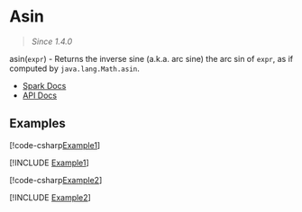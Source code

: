 ﻿# Asin

> _Since 1.4.0_

asin(`expr`) - Returns the inverse sine (a.k.a. arc sine) the arc sin of `expr`,
as if computed by `java.lang.Math.asin`.

* [Spark Docs](https://spark.apache.org/docs/3.2.2/api/sql/index.html#asin)
* [API Docs](xref:TypedSpark.NET.Columns.TypedNumericColumn`3.Asin*)

## Examples

[!code-csharp[Example1](../../../TypedSpark.NET.Tests/Examples/Asin.cs#Example1)]

[!INCLUDE [Example1](../../../TypedSpark.NET.Tests/Examples/__examples__/Asin.Case1.md)]

[!code-csharp[Example2](../../../TypedSpark.NET.Tests/Examples/Asin.cs#Example2)]

[!INCLUDE [Example2](../../../TypedSpark.NET.Tests/Examples/__examples__/Asin.Case2.md)]
